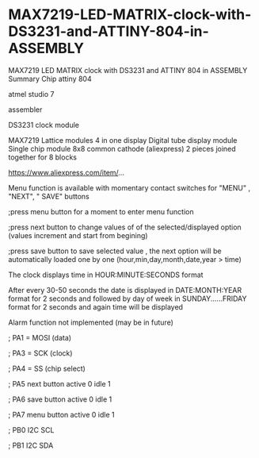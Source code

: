 # MAX7219-LED-MATRIX-clock-with-DS3231-and-ATTINY-804-in-ASSEMBLY
MAX7219 LED MATRIX clock with DS3231 and ATTINY 804 in ASSEMBLY
Summary
Chip attiny 804

atmel studio 7

assembler

DS3231 clock module

MAX7219 Lattice modules 4 in one display Digital tube display module Single chip module 8x8 common cathode (aliexpress) 2 pieces joined together for 8 blocks

https://www.aliexpress.com/item/...

Menu function is available with momentary contact switches for "MENU" , "NEXT", " SAVE" buttons

;press menu button for a moment to enter menu function

;press next button to change values of of the selected/displayed option (values increment and start from begining)

;press save button to save selected value , the next option will be automatically loaded one by one (hour,min,day,month,date,year > time)

The clock displays time in HOUR:MINUTE:SECONDS format

After every 30-50 seconds the date is displayed in DATE:MONTH:YEAR format for 2 seconds and followed by day of week in SUNDAY......FRIDAY format for 2 seconds and again time will be displayed

Alarm function not implemented (may be in future)

 

; PA1 = MOSI (data)

; PA3 = SCK   (clock)

; PA4 = SS     (chip select)

; PA5 next button active 0 idle 1

; PA6 save button active 0 idle 1

; PA7 menu button active 0 idle 1

; PB0 I2C   SCL

; PB1 I2C   SDA
